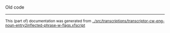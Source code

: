 

Old code

* * *
<small>This (part of) documentation was generated from [../src/transcriptions/transcriptor-cw-eng-noun-entry2inflected-phrase-w-flags.xfscript](http://github.com/giellalt/lang-crk/blob/main/../src/transcriptions/transcriptor-cw-eng-noun-entry2inflected-phrase-w-flags.xfscript)</small>